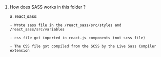 1.  How does SASS works in this folder ?

    a. react_sass:

        - Wrote sass file in the /react_sass/src/styles and /react_sass/src/variables

        - css file got imported in react.js components (not scss file)

        - The CSS file got compiled from the SCSS by the Live Sass Compiler extension
